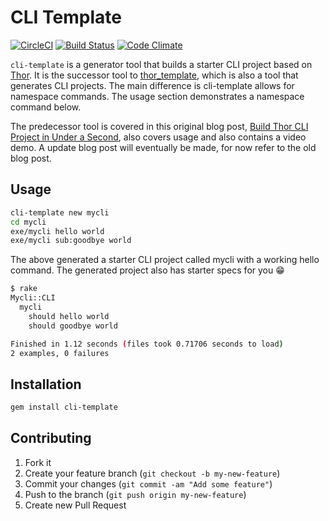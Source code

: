 # CLI Template

[![CircleCI](https://circleci.com/gh/tongueroo/cli-template.svg?style=svg)](https://circleci.com/gh/tongueroo/cli-template)
[![Build Status](https://travis-ci.org/tongueroo/cli-template.svg?branch=generator)](https://travis-ci.org/tongueroo/cli-template)
[![Code Climate](https://codeclimate.com/github/tongueroo/cli-template.png)](https://codeclimate.com/github/tongueroo/cli-template)

`cli-template` is a generator tool that builds a starter CLI project based on [Thor](http://whatisthor.com/). It is the successor tool to [thor_template](https://github.com/tongueroo/thor_template), which is also a tool that generates CLI projects.  The main difference is cli-template allows for namespace commands.  The usage section demonstrates a namespace command below.

The predecessor tool is covered in this original blog post, [Build Thor CLI Project in Under a Second](https://blog.boltops.com/2017/09/14/build-thor-cli-project-in-under-a-second), also covers usage and also contains a video demo.  A update blog post will eventually be made, for now refer to the old blog post.

## Usage

```sh
cli-template new mycli
cd mycli
exe/mycli hello world
exe/mycli sub:goodbye world
```

The above generated a starter CLI project called mycli with a working hello command.  The generated project also has starter specs for you 😁

```sh
$ rake
Mycli::CLI
  mycli
    should hello world
    should goodbye world

Finished in 1.12 seconds (files took 0.71706 seconds to load)
2 examples, 0 failures
```

## Installation

```sh
gem install cli-template
```

## Contributing

1. Fork it
2. Create your feature branch (`git checkout -b my-new-feature`)
3. Commit your changes (`git commit -am "Add some feature"`)
4. Push to the branch (`git push origin my-new-feature`)
5. Create new Pull Request
